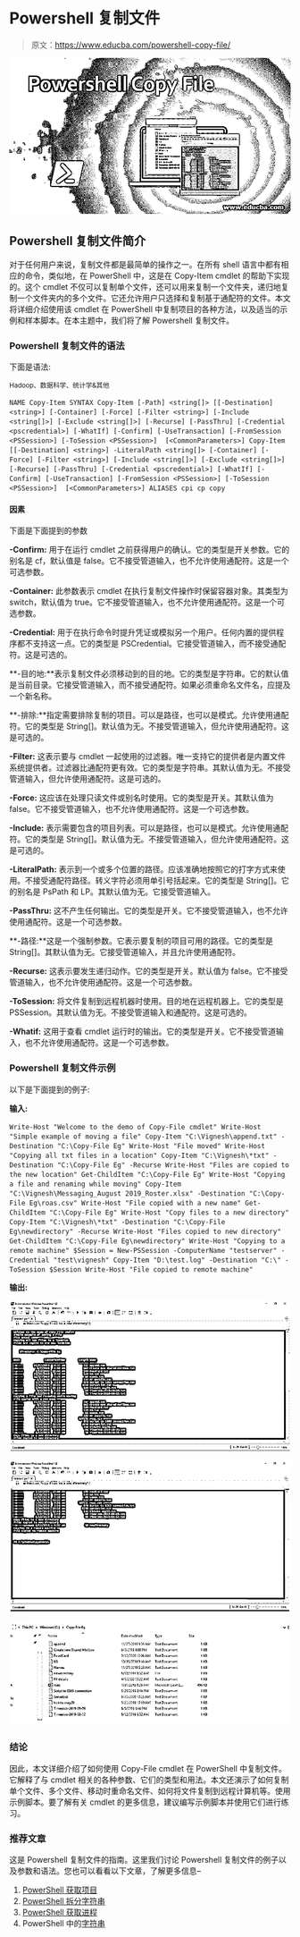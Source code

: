 # Powershell 复制文件

> 原文：<https://www.educba.com/powershell-copy-file/>

![Powershell Copy File](img/781f62c3d8558c6e4ee0bc84a9ffcf7e.png)



## Powershell 复制文件简介

对于任何用户来说，复制文件都是最简单的操作之一。在所有 shell 语言中都有相应的命令，类似地，在 PowerShell 中，这是在 Copy-Item cmdlet 的帮助下实现的。这个 cmdlet 不仅可以复制单个文件，还可以用来复制一个文件夹，递归地复制一个文件夹内的多个文件。它还允许用户只选择和复制基于通配符的文件。本文将详细介绍使用该 cmdlet 在 PowerShell 中复制项目的各种方法，以及适当的示例和样本脚本。在本主题中，我们将了解 Powershell 复制文件。

### Powershell 复制文件的语法

下面是语法:

<small>Hadoop、数据科学、统计学&其他</small>

`NAME
Copy-Item
SYNTAX
Copy-Item [-Path] <string[]> [[-Destination] <string>] [-Container] [-Force] [-Filter <string>] [-Include <string[]>] [-Exclude <string[]>] [-Recurse] [-PassThru] [-Credential <pscredential>] [-WhatIf] [-Confirm] [-UseTransaction] [-FromSession <PSSession>] [-ToSession <PSSession>]  [<CommonParameters>] Copy-Item [[-Destination] <string>] -LiteralPath <string[]> [-Container] [-Force] [-Filter <string>] [-Include <string[]>] [-Exclude <string[]>] [-Recurse] [-PassThru] [-Credential <pscredential>] [-WhatIf] [-Confirm] [-UseTransaction] [-FromSession <PSSession>] [-ToSession <PSSession>]  [<CommonParameters>] ALIASES
cpi
cp
copy`

#### 因素

下面是下面提到的参数

**-Confirm:** 用于在运行 cmdlet 之前获得用户的确认。它的类型是开关参数。它的别名是 cf，默认值是 false。它不接受管道输入，也不允许使用通配符。这是一个可选参数。

**-Container:** 此参数表示 cmdlet 在执行复制文件操作时保留容器对象。其类型为 switch，默认值为 true。它不接受管道输入，也不允许使用通配符。这是一个可选参数。

**-Credential:** 用于在执行命令时提升凭证或模拟另一个用户。任何内置的提供程序都不支持这一点。它的类型是 PSCredential。它接受管道输入，而不接受通配符。这是可选的。

**-目的地:**表示复制文件必须移动到的目的地。它的类型是字符串。它的默认值是当前目录。它接受管道输入，而不接受通配符。如果必须重命名文件名，应提及一个新名称。

**-排除:**指定需要排除复制的项目。可以是路径，也可以是模式。允许使用通配符。它的类型是 String[]。默认值为无。不接受管道输入，但允许使用通配符。这是可选的。

**-Filter:** 这表示要与 cmdlet 一起使用的过滤器。唯一支持它的提供者是内置文件系统提供者。过滤器比通配符更有效。它的类型是字符串。其默认值为无。不接受管道输入，但允许使用通配符。这是可选的。

**-Force:** 这应该在处理只读文件或别名时使用。它的类型是开关。其默认值为 false。它不接受管道输入，也不允许使用通配符。这是一个可选参数。

**-Include:** 表示需要包含的项目列表。可以是路径，也可以是模式。允许使用通配符。它的类型是 String[]。默认值为无。不接受管道输入，但允许使用通配符。这是可选的。

**-LiteralPath:** 表示到一个或多个位置的路径。应该准确地按照它的打字方式来使用。不接受通配符路径。转义字符必须用单引号括起来。它的类型是 String[]。它的别名是 PsPath 和 LP。其默认值为无。它接受管道输入。

**-PassThru:** 这不产生任何输出。它的类型是开关。它不接受管道输入，也不允许使用通配符。这是一个可选参数。

**-路径:**这是一个强制参数。它表示要复制的项目可用的路径。它的类型是 String[]。其默认值为无。它接受管道输入，并且允许使用通配符。

**-Recurse:** 这表示要发生递归动作。它的类型是开关。默认值为 false。它不接受管道输入，也不允许使用通配符。这是一个可选参数。

**-ToSession:** 将文件复制到远程机器时使用。目的地在远程机器上。它的类型是 PSSession。其默认值为无。不接受管道输入和通配符。这是可选的。

**-Whatif:** 这用于查看 cmdlet 运行时的输出。它的类型是开关。它不接受管道输入，也不允许使用通配符。这是一个可选参数。

### Powershell 复制文件示例

以下是下面提到的例子:

**输入:**

`Write-Host "Welcome to the demo of Copy-File cmdlet"
Write-Host "Simple example of moving a file"
Copy-Item "C:\Vignesh\append.txt" -Destination "C:\Copy-File Eg"
Write-Host "File moved"
Write-Host "Copying all txt files in a location"
Copy-Item "C:\Vignesh\*txt" -Destination "C:\Copy-File Eg" -Recurse
Write-Host "Files are copied to the new location"
Get-ChildItem "C:\Copy-File Eg"
Write-Host "Copying a file and renaming while moving"
Copy-Item "C:\Vignesh\Messaging_August 2019_Roster.xlsx" -Destination "C:\Copy-File Eg\roas.csv"
Write-Host "File copied with a new name"
Get-ChildItem "C:\Copy-File Eg"
Write-Host "Copy files to a new directory"
Copy-Item "C:\Vignesh\*txt" -Destination "C:\Copy-File Eg\newdirectory" -Recurse
Write-Host "Files copied to new directory"
Get-ChildItem "C:\Copy-File Eg\newdirectory"
Write-Host "Copying to a remote machine"
$Session = New-PSSession -ComputerName "testserver" -Credential "test\vignesh"
Copy-Item "D:\test.log" -Destination "C:\" -ToSession $Session
Write-Host "File copied to remote machine"`

**输出:**

![Powershell Copy File output 1](img/6ae3e085e3909fa595530fc25b277b8e.png)



![Powershell Copy File output 2](img/a0b1ee5c50cfba3a37c59b992ebe633e.png)



![output 3](img/7a5eb7da0cd31c4ee648ce678e2b9e6f.png)



### 结论

因此，本文详细介绍了如何使用 Copy-File cmdlet 在 PowerShell 中复制文件。它解释了与 cmdlet 相关的各种参数、它们的类型和用法。本文还演示了如何复制单个文件、多个文件、移动时重命名文件、如何将文件复制到远程计算机等。使用示例脚本。要了解有关 cmdlet 的更多信息，建议编写示例脚本并使用它们进行练习。

### 推荐文章

这是 Powershell 复制文件的指南。这里我们讨论 Powershell 复制文件的例子以及参数和语法。您也可以看看以下文章，了解更多信息–

1.  [PowerShell 获取项目](https://www.educba.com/powershell-get-item/)
2.  [PowerShell 拆分字符串](https://www.educba.com/powershell-split-string/)
3.  [PowerShell 获取进程](https://www.educba.com/powershell-get-process/)
4.  PowerShell 中的[字符串](https://www.educba.com/string-in-powershell/)





